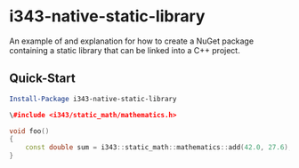 # i343-native-static-library

An example of and explanation for how to create a NuGet package containing a static library that can be linked into a C++ project.

## Quick-Start

```powershell
Install-Package i343-native-static-library
```

```cpp
\#include <i343/static_math/mathematics.h>

void foo()
{
	const double sum = i343::static_math::mathematics::add(42.0, 27.6);
}
```
